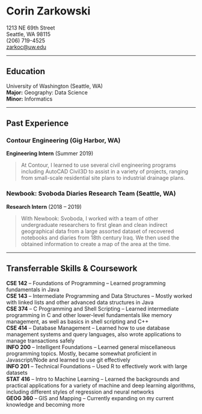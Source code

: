 
# Corin Zarkowski

1213 NE 69th Street  
Seattle, WA 98115  
(206) 719-4525  
zarkoc@uw.edu  

---

## Education

University of Washington (Seattle, WA)  
**Major:** Geography: Data Science  
**Minor:** Informatics

---

## Past Experience

### Contour Engineering (Gig Harbor, WA)

**Engineering Intern** (Summer 2019)  
> At Contour, I learned to use several civil engineering programs including AutoCAD Civil3D to assist in a variety of projects, ranging from small-scale residential site plans to industrial drainage plans.
  
### Newbook: Svoboda Diaries Research Team (Seattle, WA)

**Research Intern** (2018 – 2019)  
> With Newbook: Svoboda, I worked with a team of other undergraduate researchers to first glean and clean indirect geographical data from a large assorted dataset of recovered notebooks and diaries from 18th century Iraq. We then used the obtained information to create a map of the area at the time.

---

## Transferrable Skills & Coursework

**CSE 142** – Foundations of Programming – Learned programming fundamentals in Java  
**CSE 143** – Intermediate Programming and Data Structures – Mostly worked with linked lists and other advanced data structures in Java  
**CSE 374** – C Programming and Shell Scripting – Learned intermediate programming in C and other lower-level fundamentals like memory management, as well as basics in shell scripting and C++  
**CSE 414** – Database Management – Learned how to use database management systems and query languages, also wrote applications to manage transactions safely  
**INFO 200** – Intelligent Foundations – Learned general miscellaneous programming topics. Mostly, became somewhat proficient in Javascript/Node and learned to use git effectively  
**INFO 201** – Technical Foundations – Used R to effectively work with large datasets  
**STAT 416** – Intro to Machine Learning – Learned the backgrounds and practical applications for a variety of machine and deep learning algorithms, including different styles of regression and neural networks  
**GEOG 360**  – GIS and Mapping – Currently expanding on my current knowledge and becoming more  

